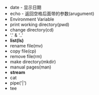 - date - 显示日期
- echo - 返回空格后面带的参数(arugument)
- Environment Variable
- print working directory(pwd)
- change directory(cd)
- '.' & '..'
- **list(ls)**
- rename file(mv)
- copy file(cp)
- remove file(rm)
- make directory(mkdir)
- manual pages(man)
- **stream**
- cat
- pipe('|')
- tee